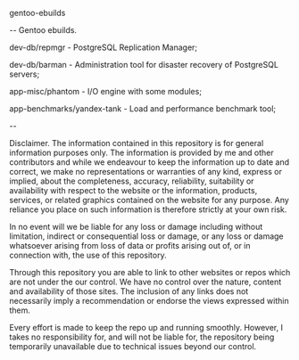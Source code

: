 gentoo-ebuilds 

--
Gentoo ebuilds.

dev-db/repmgr - PostgreSQL Replication Manager;

dev-db/barman - Administration tool for disaster recovery of PostgreSQL servers;

app-misc/phantom - I/O engine with some modules;

app-benchmarks/yandex-tank - Load and performance benchmark tool;

--

Disclaimer.
The information contained in this repository is for general information purposes only. The information is provided by me and other contributors and while we endeavour to keep the information up to date and correct, we make no representations or warranties of any kind, express or implied, about the completeness, accuracy, reliability, suitability or availability with respect to the website or the information, products, services, or related graphics contained on the website for any purpose. Any reliance you place on such information is therefore strictly at your own risk.

In no event will we be liable for any loss or damage including without limitation, indirect or consequential loss or damage, or any loss or damage whatsoever arising from loss of data or profits arising out of, or in connection with, the use of this repository.

Through this repository you are able to link to other websites or repos which are not under the our control. We have no control over the nature, content and availability of those sites. The inclusion of any links does not necessarily imply a recommendation or endorse the views expressed within them.

Every effort is made to keep the repo up and running smoothly. However, I takes no responsibility for, and will not be liable for, the repository being temporarily unavailable due to technical issues beyond our control.
